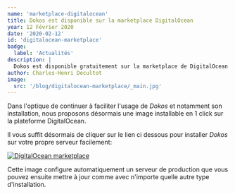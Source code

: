 ```yaml
---
name: 'marketplace-digitalocean'
title: Dokos est disponible sur la marketplace DigitalOcean
year: 12 Février 2020
date: '2020-02-12'
id: 'digitalocean-marketplace'
badge:
  label: 'Actualités'
description: |
  Dokos est disponible gratuitement sur la marketplace de DigitalOcean ! 🎉
author: Charles-Henri Decultot
image:
  src: '/blog/digitalocean-marketplace/_main.jpg'
---
```


Dans l'optique de continuer à faciliter l'usage de _Dokos_ et notamment son installation, nous proposons désormais une image installable en 1 click sur la plateforme DigitalOcean.

Il vous suffit désormais de cliquer sur le lien ci dessous pour installer _Dokos_ sur votre propre serveur facilement:

<a class="outline-btn shadow-lg" href="https://marketplace.digitalocean.com/apps/dokos?refcode=92286dd99700" target="_blank" rel="noopener">
  <img class="mx-auto w-48" src="/images/DO_Logo_horizontal_blue.svg" alt="DigitalOcean marketplace">
</a>


Cette image configure automatiquement un serveur de production que vous pouvez ensuite mettre à jour comme avec n'importe quelle autre type d'installation.  
